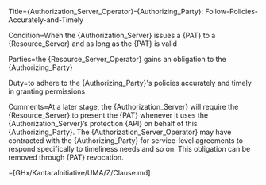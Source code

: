 Title={Authorization_Server_Operator}-{Authorizing_Party}: Follow-Policies-Accurately-and-Timely

Condition=When the {Authorization_Server} issues a {PAT} to a {Resource_Server} and as long as the {PAT} is valid

Parties=the {Resource_Server_Operator} gains an obligation to the {Authorizing_Party}

Duty=to adhere to the {Authorizing_Party}'s policies accurately and timely in granting permissions

Comments=At a later stage, the {Authorization_Server} will require the {Resource_Server} to present the {PAT} whenever it uses the {Authorization_Server}’s protection {API} on behalf of this {Authorizing_Party}. The {Authorization_Server_Operator} may have contracted with the {Authorizing_Party} for service-level agreements to respond specifically to timeliness needs and so on. This obligation can be removed through {PAT} revocation.

=[GHx/KantaraInitiative/UMA/Z/Clause.md]

